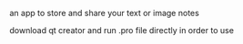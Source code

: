 an app to store and share your text or image notes

download qt creator and run .pro file directly in order to use 
 
